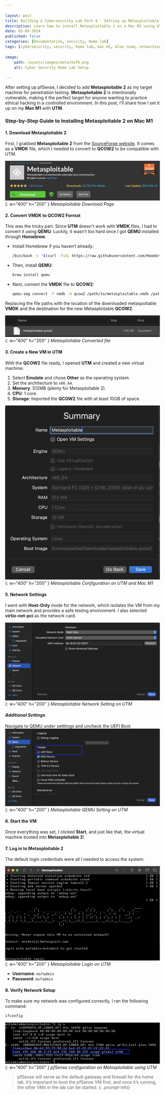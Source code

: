 ```yaml
---

layout: post  
title: Building a Cybersecurity Lab Part 4 - Setting up Metasploitable 2 as a Target Machine on Mac M1 Using UTM 
description: Learn how to install Metasploitable 2 on a Mac M1 using UTM with this step-by-step guide. Ideal for penetration testing and cybersecurity training.
date: 05-09-2024  
published: false 
categories: [Documentation, security, Home-lab]  
tags: [cybersecurity, security, home lab, mac m1, blue team, networking, pfSense]  

image:  
    path: /assets/images/meta/msf0.png  
    alt: Cyber Security Home Lab Setup  

---
```


After setting up pfSense, I decided to add **Metasploitable 2** as my target machine for penetration testing. **Metasploitable 2** is intentionally vulnerable, making it the perfect target for anyone wanting to practice ethical hacking in a controlled environment. In this post, I'll share how I set it up on my **Mac M1** with **UTM**.


### **Step-by-Step Guide to Installing Metasploitable 2 on Mac M1**

#### **1. Download Metasploitable 2**
First, I grabbed **Metasploitable 2** from the [SourceForge website](https://sourceforge.net/projects/metasploitable/). It comes as a **VMDK** file, which I needed to convert to **QCOW2** to be compatible with UTM.

   ![download page](/assets/images/meta/msf1.png){: w="400" h="200" }
   _Metasploitable Download Page_

#### **2. Convert VMDK to QCOW2 Format**
This was the tricky part. Since **UTM** doesn't work with **VMDK** files, I had to convert it using **QEMU**. Luckily, it wasn’t too hard once I got **QEMU** installed through **Homebrew**.

- Install Homebrew if you haven’t already:

   ```bash
   /bin/bash -c "$(curl -fsSL https://raw.githubusercontent.com/Homebrew/install/HEAD/install.sh)"
   ```

- Then, install **QEMU**:

   ```bash
   brew install qemu
   ```

- Next, convert the **VMDK** file to **QCOW2**:

   ```bash
   qemu-img convert -f vmdk -O qcow2 /path/to/metasploitable.vmdk /path/to/metasploitable.qcow2
   ```

Replacing the file paths with the location of the downloaded metaspoitable **VMDK** and the destination for the new Metasploitable **QCOW2**.

![QC0W2 file](/assets/images/meta/msf2.png){: w="400" h="200" }
   _Metasploitable Converted file_

#### **3. Create a New VM in UTM**
With the **QCOW2** file ready, I opened **UTM** and created a new virtual machine:

1. Select **Emulate** and chose **Other** as the operating system.
2. Set the architecture to `x86_64`.
3. **Memory**: 512MB (plenty for Metasploitable 2).
4. **CPU**: 1 core.
5. **Storage**: Imported the **QCOW2** file with at least 10GB of space.

![Config](/assets/images/meta/msf3.png){: w="400" h="200" }
   _Metasploitable Configuration on UTM and Mac M1_

#### **5. Network Settings**
I went with **Host-Only** mode for the network, which isolates the VM from my main network and provides a safe testing environment. I also selected **virtio-net-pci** as the network card.

![Network](/assets/images/meta/msf4.png){: w="400" h="200" }
   _Metasploitable Network Setting on UTM_

#### ***Additional Settings*** 
Navigate to QEMU under setttings and uncheck the UEFI Boot
![remove boot](/assets/images/meta/msf5.png){: w="400" h="200" }
   _Metasploitable QEMU Setting on UTM_

#### **6. Start the VM**
Once everything was set, I clicked **Start**, and just like that, the virtual machine booted into **Metasploitable 2**!

#### **7. Log in to Metasploitable 2**
The default login credentials were all I needed to access the system:

![Meta Login](/assets/images/meta/msf6.png){: w="400" h="200" }
   _Metasploitable Login on UTM_

- **Username**: `msfadmin`
- **Password**: `msfadmin`

#### **8. Verify Network Setup**
To make sure my network was configured correctly, I ran the following command:

```bash
ifconfig
```
![Meta Login](/assets/images/meta/msf7.png){: w="400" h="200" }
   _pfSense configuration on Metasploitable using UTM_

>pfSense will serve as the default gateway and firewall for the home lab. It’s important to boot the pfSense VM first, and once it’s running, the other VMs in the lab can be started.
{: .prompt-info} 
